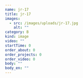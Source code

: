```yaml
---
name: jr-17
title: jr-17
images:
  - src: /images/uploads/jr-17.jpg
    alt: ""
category: B
kind: image
video: ""
startTime: 0
order_about: 0
order_projects: 0
order_video: 0
body: ""
body_en: ""
---
```

